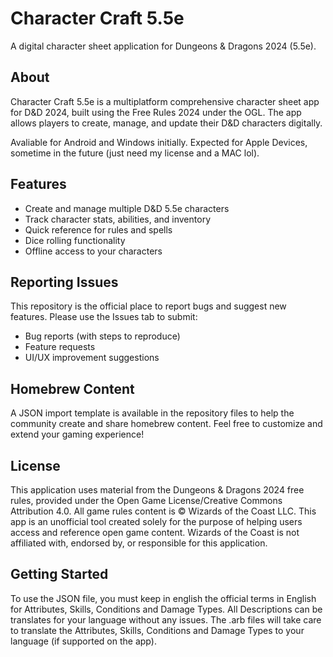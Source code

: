 # Character Craft 5.5e

A digital character sheet application for Dungeons & Dragons 2024 (5.5e).

## About

Character Craft 5.5e is a multiplatform comprehensive character sheet app for D&D 2024, built using the Free Rules 2024 under the OGL. The app allows players to create, manage, and update their D&D characters digitally. 

Avaliable for Android and Windows initially. Expected for Apple Devices, sometime in the future (just need my license and a MAC lol).

## Features

- Create and manage multiple D&D 5.5e characters
- Track character stats, abilities, and inventory
- Quick reference for rules and spells
- Dice rolling functionality
- Offline access to your characters

## Reporting Issues

This repository is the official place to report bugs and suggest new features. Please use the Issues tab to submit:
- Bug reports (with steps to reproduce)
- Feature requests
- UI/UX improvement suggestions

## Homebrew Content

A JSON import template is available in the repository files to help the community create and share homebrew content. Feel free to customize and extend your gaming experience!

## License

This application uses material from the Dungeons & Dragons 2024 free rules, provided under the Open Game License/Creative Commons Attribution 4.0. All game rules content is © Wizards of the Coast LLC. This app is an unofficial tool created solely for the purpose of helping users access and reference open game content. Wizards of the Coast is not affiliated with, endorsed by, or responsible for this application.

## Getting Started

To use the JSON file, you must keep in english the official terms in English for Attributes, Skills, Conditions and Damage Types. All Descriptions can be translates for your language without any issues. The .arb files will take care to translate the Attributes, Skills, Conditions and Damage Types to your language (if supported on the app).
